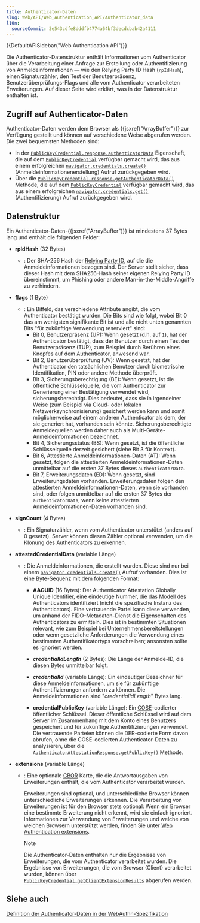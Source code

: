 ```yaml
---
title: Authenticator-Daten
slug: Web/API/Web_Authentication_API/Authenticator_data
l10n:
  sourceCommit: 3e543cdfe8dddfb4774a64bf3decdcbab42a4111
---
```


{{DefaultAPISidebar("Web Authentication API")}}

Die Authenticator-Datenstruktur enthält Informationen vom Authenticator über die Verarbeitung einer Anfrage zur Erstellung oder Authentifizierung von Anmeldeinformationen — wie den Relying Party ID Hash (`rpIdHash`), einen Signaturzähler, den Test der Benutzerpräsenz, Benutzerüberprüfungs-Flags und alle vom Authenticator verarbeiteten Erweiterungen. Auf dieser Seite wird erklärt, was in der Datenstruktur enthalten ist.

## Zugriff auf Authenticator-Daten

Authenticator-Daten werden dem Browser als {{jsxref("ArrayBuffer")}} zur Verfügung gestellt und können auf verschiedene Weise abgerufen werden. Die zwei bequemsten Methoden sind:

- In der [`PublicKeyCredential.response.authenticatorData`](/de/docs/Web/API/AuthenticatorAssertionResponse/authenticatorData) Eigenschaft, die auf dem [`PublicKeyCredential`](/de/docs/Web/API/PublicKeyCredential) verfügbar gemacht wird, das aus einem erfolgreichen [`navigator.credentials.create()`](/de/docs/Web/API/CredentialsContainer/create) (Anmeldeinformationenerstellung) Aufruf zurückgegeben wird.
- Über die [`PublicKeyCredential.response.getAuthenticatorData()`](/de/docs/Web/API/AuthenticatorAttestationResponse/getAuthenticatorData) Methode, die auf dem [`PublicKeyCredential`](/de/docs/Web/API/PublicKeyCredential) verfügbar gemacht wird, das aus einem erfolgreichen [`navigator.credentials.get()`](/de/docs/Web/API/CredentialsContainer/get) (Authentifizierung) Aufruf zurückgegeben wird.

## Datenstruktur

Ein Authenticator-Daten-{{jsxref("ArrayBuffer")}} ist mindestens 37 Bytes lang und enthält die folgenden Felder:

- **rpIdHash** (32 Bytes)
  - : Der SHA-256 Hash der [Relying Party ID](https://w3c.github.io/webauthn/#relying-party-identifier), auf die die Anmeldeinformationen bezogen sind. Der Server stellt sicher, dass dieser Hash mit dem SHA256-Hash seiner eigenen Relying Party ID übereinstimmt, um Phishing oder andere Man-in-the-Middle-Angriffe zu verhindern.
- **flags** (1 Byte)

  - : Ein Bitfeld, das verschiedene Attribute angibt, die vom Authenticator bestätigt wurden. Die Bits sind wie folgt, wobei Bit 0 das am wenigsten signifikante Bit ist und alle nicht unten genannten Bits "für zukünftige Verwendung reserviert" sind:
    - Bit 0, Benutzerpräsenz (UP): Wenn gesetzt (d.h. auf `1`), hat der Authenticator bestätigt, dass der Benutzer durch einen Test der Benutzerpräsenz (TUP), zum Beispiel durch Berühren eines Knopfes auf dem Authenticator, anwesend war.
    - Bit 2, Benutzerüberprüfung (UV): Wenn gesetzt, hat der Authenticator den tatsächlichen Benutzer durch biometrische Identifikation, PIN oder andere Methode überprüft.
    - Bit 3, Sicherungsberechtigung (BE): Wenn gesetzt, ist die öffentliche Schlüsselquelle, die vom Authenticator zur Generierung einer Bestätigung verwendet wird, sicherungsberechtigt. Dies bedeutet, dass sie in irgendeiner Weise (zum Beispiel via Cloud- oder lokalen Netzwerksynchronisierung) gesichert werden kann und somit möglicherweise auf einem anderen Authenticator als dem, der sie generiert hat, vorhanden sein könnte. Sicherungsberechtigte Anmeldequellen werden daher auch als Multi-Geräte-Anmeldeinformationen bezeichnet.
    - Bit 4, Sicherungsstatus (BS): Wenn gesetzt, ist die öffentliche Schlüsselquelle derzeit gesichert (siehe Bit 3 für Kontext).
    - Bit 6, Attestierte Anmeldeinformationen-Daten (AT): Wenn gesetzt, folgen die attestierten Anmeldeinformationen-Daten unmittelbar auf die ersten 37 Bytes dieses `authenticatorData`.
    - Bit 7, Erweiterungsdaten (ED): Wenn gesetzt, sind Erweiterungsdaten vorhanden. Erweiterungsdaten folgen den attestierten Anmeldeinformationen-Daten, wenn sie vorhanden sind, oder folgen unmittelbar auf die ersten 37 Bytes der `authenticatorData`, wenn keine attestierten Anmeldeinformationen-Daten vorhanden sind.

- **signCount** (4 Bytes)
  - : Ein Signaturzähler, wenn vom Authenticator unterstützt (anders auf 0 gesetzt). Server können diesen Zähler optional verwenden, um die Klonung des Authenticators zu erkennen.
- **attestedCredentialData** (variable Länge)

  - : Die Anmeldeinformationen, die erstellt wurden. Diese sind nur bei einem [`navigator.credentials.create()`](/de/docs/Web/API/CredentialsContainer/create) Aufruf vorhanden. Dies ist eine Byte-Sequenz mit dem folgenden Format:

    - **AAGUID** (16 Bytes): Der Authenticator Attestation Globally Unique Identifier, eine eindeutige Nummer, die das Modell des Authenticators identifiziert (nicht die spezifische Instanz des Authenticators). Eine vertrauende Partei kann diese verwenden, um anhand der FIDO-Metadaten-Dienst die Eigenschaften des Authenticators zu ermitteln. Dies ist in bestimmten Situationen relevant, wie zum Beispiel bei Unternehmensbereitstellungen oder wenn gesetzliche Anforderungen die Verwendung eines bestimmten Authentifikatortyps vorschreiben; ansonsten sollte es ignoriert werden.

    - **_credentialIdLength_** (2 Bytes): Die Länge der Anmelde-ID, die diesen Bytes unmittelbar folgt.
    - **_credentialId_** (variable Länge): Ein eindeutiger Bezeichner für diese Anmeldeinformationen, um sie für zukünftige Authentifizierungen anfordern zu können. Die Anmeldeinformationen sind "_credentialIdLength_" Bytes lang.
    - **credentialPublicKey** (variable Länge): Ein [COSE](https://datatracker.ietf.org/doc/html/rfc8152)-codierter öffentlicher Schlüssel. Dieser öffentliche Schlüssel wird auf dem Server im Zusammenhang mit dem Konto eines Benutzers gespeichert und für zukünftige Authentifizierungen verwendet. Die vertrauende Parteien können die DER-codierte Form davon abrufen, ohne die COSE-codierten Authenticator-Daten zu analysieren, über die [`AuthenticatorAttestationResponse.getPublicKey()`](/de/docs/Web/API/AuthenticatorAttestationResponse/getPublicKey) Methode.

- **extensions** (variable Länge)

  - : Eine optionale [CBOR](https://datatracker.ietf.org/doc/html/rfc7049) Karte, die die Antwortausgaben von Erweiterungen enthält, die vom Authenticator verarbeitet wurden.

    Erweiterungen sind optional, und unterschiedliche Browser können unterschiedliche Erweiterungen erkennen. Die Verarbeitung von Erweiterungen ist für den Browser stets optional: Wenn ein Browser eine bestimmte Erweiterung nicht erkennt, wird sie einfach ignoriert. Informationen zur Verwendung von Erweiterungen und welche von welchen Browsern unterstützt werden, finden Sie unter [Web Authentication extensions](/de/docs/Web/API/Web_Authentication_API/WebAuthn_extensions).

    > [!NOTE]
    > Die Authenticator-Daten enthalten nur die Ergebnisse von Erweiterungen, die vom Authenticator verarbeitet wurden. Die Ergebnisse von Erweiterungen, die vom Browser (Client) verarbeitet wurden, können über [`PublicKeyCredential.getClientExtensionResults`](/de/docs/Web/API/PublicKeyCredential/getClientExtensionResults) abgerufen werden.

## Siehe auch

[Definition der Authenticator-Daten in der WebAuthn-Spezifikation](https://w3c.github.io/webauthn/#sctn-authenticator-data)
